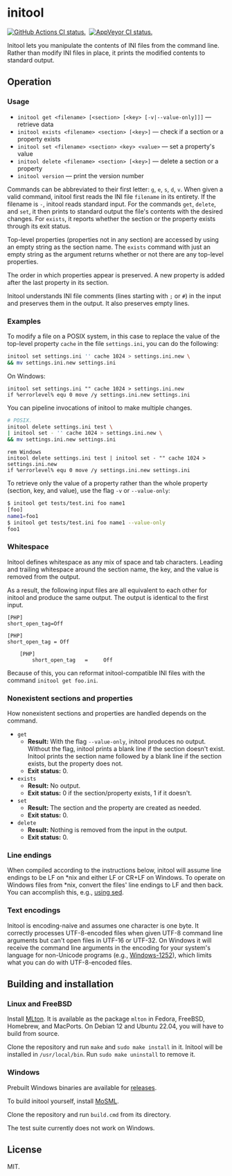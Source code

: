 # initool

[![GitHub Actions CI status.](https://github.com/dbohdan/initool/actions/workflows/ci.yml/badge.svg)](https://github.com/dbohdan/initool/actions/workflows/ci.yml)&nbsp;
[![AppVeyor CI status.](https://ci.appveyor.com/api/projects/status/github/dbohdan/initool?branch=master&svg=true)](https://ci.appveyor.com/project/dbohdan/initool)

Initool lets you manipulate the contents of INI files from the command line.
Rather than modify INI files in place, it prints the modified contents to
standard output.


## Operation

### Usage

* `initool get <filename> [<section> [<key> [-v|--value-only]]]` — retrieve data
* `initool exists <filename> <section> [<key>]` — check if a section or a property exists
* `initool set <filename> <section> <key> <value>` — set a property's value
* `initool delete <filename> <section> [<key>]` — delete a section or a property
* `initool version` — print the version number

Commands can be abbreviated to their first letter: `g`, `e`, `s`, `d`, `v`.
When given a valid command, initool first reads the INI file `filename` in its
entirety. If the filename is `-`, initool reads standard input. For the
commands `get`, `delete`, and `set`, it then prints to standard output the file's
contents with the desired changes. For `exists`, it reports whether the section or
the property exists through its exit status.

Top-level properties (properties not in any section) are accessed by using an
empty string as the section name. The `exists` command with just an empty
string as the argument returns whether or not there are any top-level
properties.

The order in which properties appear is preserved. A new property is added
after the last property in its section.

Initool understands INI file comments (lines starting with `;` or `#`) in the
input and preserves them in the output. It also preserves empty lines.

### Examples

To modify a file on a POSIX system, in this case to replace the value of the
top-level property `cache` in the file `settings.ini`, you can do the following:

```sh
initool set settings.ini '' cache 1024 > settings.ini.new \
&& mv settings.ini.new settings.ini
```

On Windows:

```batch
initool set settings.ini "" cache 1024 > settings.ini.new
if %errorlevel% equ 0 move /y settings.ini.new settings.ini
```

You can pipeline invocations of initool to make multiple changes.

```sh
# POSIX.
initool delete settings.ini test \
| initool set - '' cache 1024 > settings.ini.new \
&& mv settings.ini.new settings.ini
```

```batch
rem Windows
initool delete settings.ini test | initool set - "" cache 1024 > settings.ini.new
if %errorlevel% equ 0 move /y settings.ini.new settings.ini
```
 
To retrieve only the value of a property rather than the whole property
(section, key, and value), use the flag `-v` or `--value-only`:

```sh
$ initool get tests/test.ini foo name1
[foo]
name1=foo1
$ initool get tests/test.ini foo name1 --value-only
foo1
```

### Whitespace

Initool defines whitespace as any mix of space and tab characters. Leading
and trailing whitespace around the section name, the key, and the value is
removed from the output.

As a result, the following input files are all equivalent to each other for
initool and produce the same output. The output is identical to the first input.

```
[PHP]
short_open_tag=Off
```

```
[PHP]
short_open_tag = Off
```

```
    [PHP]
        short_open_tag   =     Off
```

Because of this, you can reformat initool-compatible INI files with the command
`initool get foo.ini`.

### Nonexistent sections and properties

How nonexistent sections and properties are handled depends on the command.

* `get`
    * **Result:** With the flag `--value-only`, initool produces no output. Without the flag, initool prints a blank line if the section doesn't exist. Initool prints the section name followed by a blank line if the section exists, but the property does not.
    * **Exit status:** 0.
* `exists`
    * **Result:** No output.
    * **Exit status:** 0 if the section/property exists, 1 if it doesn't.
* `set`
    * **Result:** The section and the property are created as needed.
    * **Exit status:** 0.
* `delete`
    * **Result:** Nothing is removed from the input in the output.
    * **Exit status:** 0.

### Line endings

When compiled according to the instructions below, initool will assume line
endings to be LF on *nix and either LF or CR+LF on Windows. To operate on
Windows files from *nix, convert the files' line endings to LF and then back.
You can accomplish this, e.g., [using sed](http://stackoverflow.com/a/2613834).

### Text encodings

Initool is encoding-naive and assumes one character is one byte. It correctly
processes UTF-8-encoded files when given UTF-8 command line arguments but
can't open files in UTF-16 or UTF-32. On Windows it will receive the command
line arguments in the encoding for your system's language for non-Unicode
programs (e.g., [Windows-1252](https://en.wikipedia.org/wiki/Windows-1252)),
which limits what you can do with UTF-8-encoded files.

## Building and installation

### Linux and FreeBSD

Install [MLton](http://mlton.org/). It is available as the package `mlton` in
Fedora, FreeBSD, Homebrew, and MacPorts. On Debian 12 and Ubuntu 22.04, you will
have to build from source.

Clone the repository and run `make` and `sudo make install` in it. Initool
will be installed in `/usr/local/bin`. Run `sudo make uninstall` to remove it.

### Windows

Prebuilt Windows binaries are available for
[releases](https://github.com/dbohdan/initool/releases).

To build initool yourself, install [MoSML](http://mosml.org).

Clone the repository and run `build.cmd` from its directory.

The test suite currently does not work on Windows.

## License

MIT.

